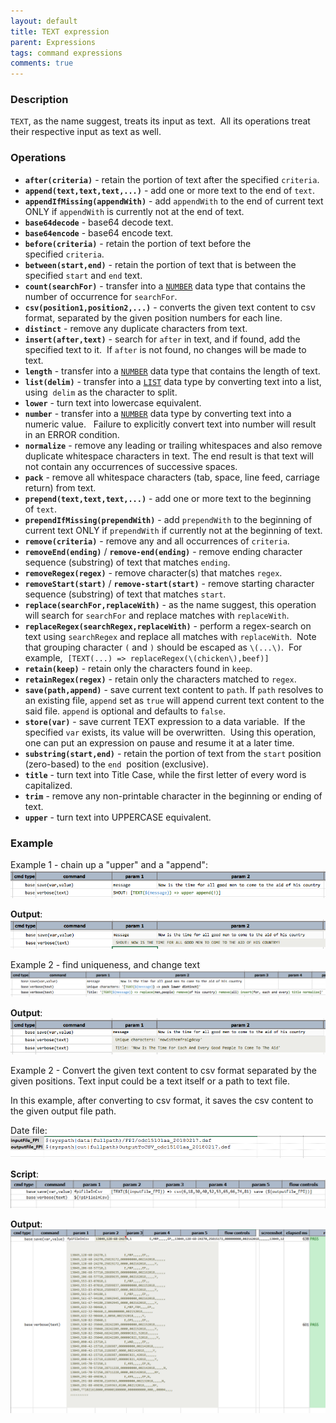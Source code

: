 ```yaml
---
layout: default
title: TEXT expression
parent: Expressions
tags: command expressions
comments: true
---
```



### Description
`TEXT`, as the name suggest, treats its input as text.  All its operations treat their respective input as text as well.


### Operations
- **`after(criteria)`** - retain the portion of text after the specified `criteria`.
- **`append(text,text,text,...)`** - add one or more text to the end of `text`.
- **`appendIfMissing(appendWith)`** - add `appendWith` to the end of current text ONLY if `appendWith` is currently 
  not at the end of text.
- **`base64decode`** - base64 decode text.
- **`base64encode`** - base64 encode text.
- **`before(criteria)`** - retain the portion of text before the specified `criteria`.
- **`between(start,end)`** - retain the portion of text that is between the specified `start` and `end` text.
- **`count(searchFor)`** - transfer into a [`NUMBER`](NUMBERexpression) data type that contains the number of 
  occurrence for `searchFor`.
- **`csv(position1,position2,...)`** - converts the given text content to csv format, separated by the given position 
  numbers for each line.
- **`distinct`** - remove any duplicate characters from text.
- **`insert(after,text)`** - search for `after` in text, and if found, add the specified text to it.  If `after` is 
  not found, no changes will be made to text.
- **`length`** - transfer into a [`NUMBER`](NUMBERexpression) data type that contains the length of text.
- **`list(delim)`** - transfer into a [`LIST`](LISTexpression) data type by converting text into a list, using 
  `delim` as the character to split.
- **`lower`** - turn text into lowercase equivalent.
- **`number`** - transfer into a [`NUMBER`](NUMBERexpression) data type by converting text into a numeric value.  
  Failure to explicitly convert text into number will result in an ERROR condition.
- **`normalize`** - remove any leading or trailing whitespaces and also remove duplicate whitespace characters in 
  text. The end result is that text will not contain any occurrences of successive spaces.
- **`pack`** - remove all whitespace characters (tab, space, line feed, carriage return) from text.
- **`prepend(text,text,text,...)`** - add one or more text to the beginning of `text`.
- **`prependIfMissing(prependWith)`** - add `prependWith` to the beginning of current text ONLY if `prependWith` if 
  currently not at the beginning of text.
- **`remove(criteria)`** - remove any and all occurrences of `criteria`.
- **`removeEnd(ending)`** / **`remove-end(ending)`** - remove ending character sequence (substring) of text that 
  matches `ending`.
- **`removeRegex(regex)`** - remove character(s) that matches `regex`.
- **`removeStart(start)`** / **`remove-start(start)`** - remove starting character sequence (substring) of text that 
  matches `start`.
- **`replace(searchFor,replaceWith)`** - as the name suggest, this operation will search for `searchFor` and replace 
  matches with `replaceWith`.
- **`replaceRegex(searchRegex,replaceWith)`** - perform a regex-search on text using `searchRegex` and replace all 
  matches with `replaceWith`.  Note that grouping character `(` and `)` should be escaped as `\(...\)`.  For example, 
  `[TEXT(...) => replaceRegex(\(chicken\),beef)]`
- **`retain(keep)`** - retain only the characters found in `keep`.
- **`retainRegex(regex)`** - retain only the characters matched to `regex`.
- **`save(path,append)`** - save current text content to `path`. If `path` resolves to an existing file, `append` 
  set as `true` will append current text content to the said file. `append` is optional and defaults to `false`.
- **`store(var)`** - save current TEXT expression to a data variable.  If the specified `var` exists, its value will 
  be overwritten.  Using this operation, one can put an expression on pause and resume it at a later time.
- **`substring(start,end)`** - retain the portion of text from the `start` position (zero-based) to the `end` 
  position (exclusive).
- **`title`** - turn text into Title Case, while the first letter of every word is capitalized.
- **`trim`** - remove any non-printable character in the beginning or ending of text.
- **`upper`** - turn text into UPPERCASE equivalent.


### Example
Example 1 - chain up a "upper" and a "append":<br/>
![](image/TEXTexpression_01.png)

**Output**:<br/>
![](image/TEXTexpression_02.png)

Example 2 - find uniqueness, and change text<br/>
![](image/TEXTexpression_03.png)

**Output**:<br/>
![](image/TEXTexpression_04.png)

Example 2 - Convert the given text content to csv format separated by the given positions. Text input could be a 
text itself or a path to text file.

In this example, after converting to csv format, it saves the csv content to the given output file path.

Date file:<br/>
![](image/TEXTexpression_05.png)

**Script**:<br/>
![](image/TEXTexpression_06.png)

**Output**:<br/>
![](image/TEXTexpression_07.png)
